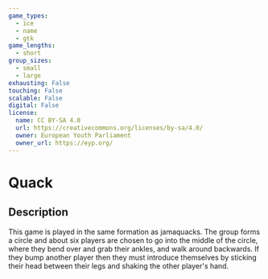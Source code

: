 ```yaml
---
game_types:
  - ice
  - name
  - gtk
game_lengths:
  - short
group_sizes:
  - small
  - large
exhausting: False
touching: False
scalable: False
digital: False
license:
  name: CC BY-SA 4.0
  url: https://creativecommons.org/licenses/by-sa/4.0/
  owner: European Youth Parliament
  owner_url: https://eyp.org/
---
```

# Quack

## Description
This game is played in the same formation as jamaquacks. The group forms a
circle and about six players are chosen to go into the middle of the circle, where they bend over and grab their ankles, and walk around backwards. If they bump another player then they must introduce themselves by sticking their head between their legs and shaking the other player's hand.
